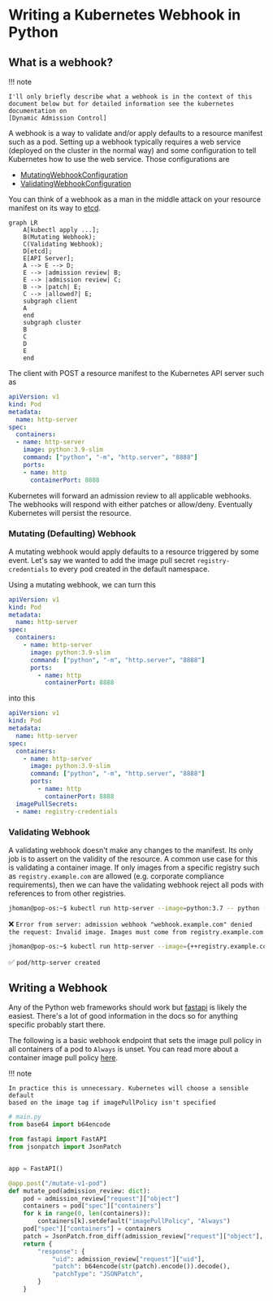 # Writing a Kubernetes Webhook in Python

## What is a webhook?

!!! note 

    I'll only briefly describe what a webhook is in the context of this
    document below but for detailed information see the kubernetes documentation on
    [Dynamic Admission Control]

A webhook is a way to validate and/or apply defaults
to a resource manifest such as a pod. Setting up a webhook typically requires a web
service (deployed on the cluster in the normal way) and some configuration
to tell Kubernetes how to use the web service. Those configurations are

* [MutatingWebhookConfiguration]
* [ValidatingWebhookConfiguration]

You can think of a webhook as a man in the middle attack on your
resource manifest on its way to [etcd].

``` mermaid
graph LR
    A[kubectl apply ...];
    B(Mutating Webhook);
    C(Validating Webhook);
    D[etcd];
    E[API Server];
    A --> E --> D;
    E --> |admission review| B;
    E --> |admission review| C;
    B --> |patch| E;
    C --> |allowed?| E;
    subgraph client
    A
    end
    subgraph cluster
    B
    C
    D
    E
    end
```

The client with POST a resource manifest to the Kubernetes API server such as 

```yaml
apiVersion: v1
kind: Pod
metadata:
  name: http-server
spec:
  containers:
  - name: http-server
    image: python:3.9-slim
    command: ["python", "-m", "http.server", "8888"]
    ports:
    - name: http
      containerPort: 8888
```

Kubernetes will forward an admission review
to all applicable webhooks. The webhooks will respond with either patches
or allow/deny. Eventually Kubernetes will persist the resource.

### Mutating (Defaulting) Webhook

A mutating webhook would apply defaults to a resource triggered by some event.
Let's say we wanted to add the image pull secret `registry-credentials` to every pod created in the default
namespace.

Using a mutating webhook, we can turn this

```yaml
apiVersion: v1
kind: Pod
metadata:
  name: http-server
spec:
  containers:
    - name: http-server
      image: python:3.9-slim
      command: ["python", "-m", "http.server", "8888"]
      ports:
        - name: http
          containerPort: 8888
```
into this

```yaml
apiVersion: v1
kind: Pod
metadata:
  name: http-server
spec:
  containers:
    - name: http-server
      image: python:3.9-slim
      command: ["python", "-m", "http.server", "8888"]
      ports:
        - name: http
          containerPort: 8888
  imagePullSecrets:
  - name: registry-credentials
```

### Validating Webhook
A validating webhook doesn't make any changes to the manifest. Its only
job is to assert on the validity of the resource. A common use case for
this is validating a container image. If only images from a specific registry
such as `registry.example.com` are allowed (e.g. corporate compliance requirements),
then we can have the validating webhook reject all pods with references to
from other registries.


```sh
jhoman@pop-os:~$ kubectl run http-server --image=python:3.7 -- python -m http.server 8888
```
:x: `Error from server: admission webhook "webhook.example.com" denied the request: Invalid image. Images must come from registry.example.com`

```sh
jhoman@pop-os:~$ kubectl run http-server --image={++registry.example.com++}/python:3.7 -- python -m http.server 8888
```
:white_check_mark: `pod/http-server created`


## Writing a Webhook

Any of the Python web frameworks should work but [fastapi] is likely
the easiest. There's a lot of good information in the docs so for anything specific
probably start there.


The following is a basic webhook endpoint that sets the image pull policy
in all containers of a pod to `Always` is unset. You can read more about a
container image pull policy [here](https://kubernetes.io/docs/concepts/containers/images/#image-pull-policy).

!!! note 
    
    In practice this is unnecessary. Kubernetes will choose a sensible default
    based on the image tag if imagePullPolicy isn't specified

```python
# main.py
from base64 import b64encode

from fastapi import FastAPI
from jsonpatch import JsonPatch


app = FastAPI()

@app.post("/mutate-v1-pod")
def mutate_pod(admission_review: dict):
    pod = admission_review["request"]["object"]
    containers = pod["spec"]["containers"]
    for k in range(0, len(containers)):
        containers[k].setdefault("imagePullPolicy", "Always")
    pod["spec"]["containers"] = containers
    patch = JsonPatch.from_diff(admission_review["request"]["object"], pod)
    return {
        "response": {
            "uid": admission_review["request"]["uid"],
            "patch": b64encode(str(patch).encode()).decode(),
            "patchType": "JSONPatch",
        }
    }
```



[dynamic admission control]: https://kubernetes.io/docs/reference/access-authn-authz/extensible-admission-controllers/
[ValidatingWebhookConfiguration]: https://kubernetes.io/docs/reference/generated/kubernetes-api/v1.23/#validatingwebhookconfiguration-v1-admissionregistration-k8s-io
[MutatingWebhookConfiguration]: https://kubernetes.io/docs/reference/generated/kubernetes-api/v1.23/#mutatingwebhookconfiguration-v1-admissionregistration-k8s-io
[etcd]: https://kubernetes.io/docs/concepts/overview/components/#etcd
[fastapi]: https://fastapi.tiangolo.com/
